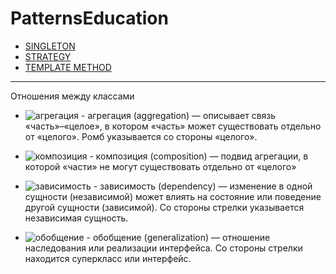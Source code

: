 # PatternsEducation

- [SINGLETON](https://github.com/yavlanskiy/PatternsEducation/blob/master/src/main/java/Singleton/Info/singleton.md)
- [STRATEGY](https://github.com/yavlanskiy/PatternsEducation/blob/master/src/main/java/Strategy/Info/strategy.md)
- [TEMPLATE METHOD](https://github.com/yavlanskiy/PatternsEducation/blob/master/src/main/java/Strategy/Info/strategy.md)
---

Отношения между классами

- ![агрегация](https://hsto.org/getpro/habr/post_images/ca8/dca/2a5/ca8dca2a537a1ec8044e88984c3f8b02.png) - агрегация (aggregation) — описывает связь «часть»–«целое», 
в котором «часть» может существовать отдельно от «целого». Ромб указывается со стороны «целого».

- ![композиция](https://hsto.org/getpro/habr/post_images/4de/b17/e66/4deb17e6696fc05e610d73ca47b1a49a.png) - композиция (composition) — подвид агрегации, 
в которой «части» не могут существовать отдельно от «целого»

- ![зависимость](https://hsto.org/getpro/habr/post_images/43b/4e7/9ac/43b4e79ac9d10a4f8b57859b019c7c24.png) - зависимость (dependency) — изменение в одной сущности (независимой) может влиять на состояние или поведение другой сущности (зависимой). 
Со стороны стрелки указывается независимая сущность.

- ![обобщение](https://hsto.org/getpro/habr/post_images/aa6/efe/a5f/aa6efea5f552569c7fa6ce4e5603e684.png) - обобщение (generalization) — отношение наследования или реализации интерфейса. Со стороны стрелки находится суперкласс или интерфейс.


